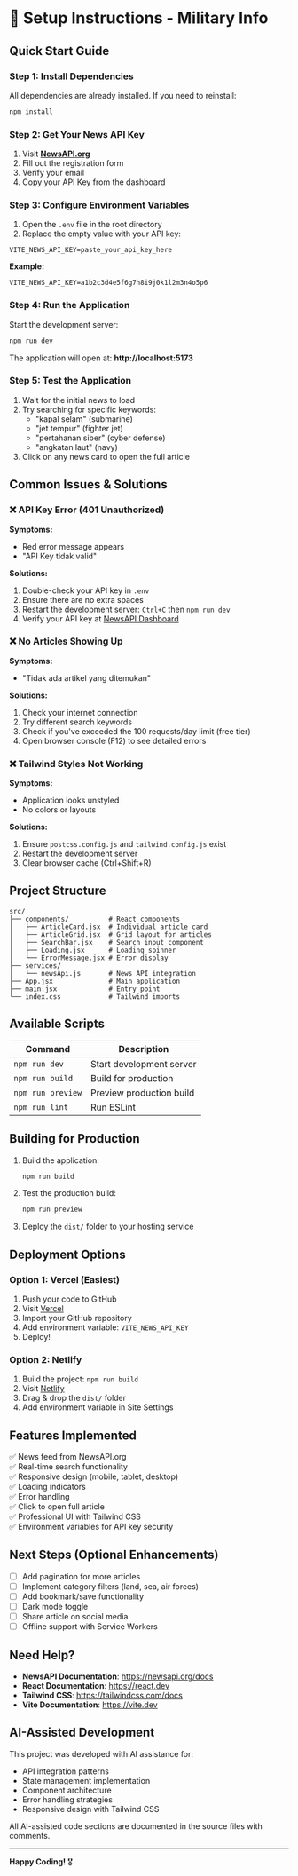 # 🚀 Setup Instructions - Military Info

## Quick Start Guide

### Step 1: Install Dependencies

All dependencies are already installed. If you need to reinstall:

```bash
npm install
```

### Step 2: Get Your News API Key

1. Visit **[NewsAPI.org](https://newsapi.org/register)**
2. Fill out the registration form
3. Verify your email
4. Copy your API Key from the dashboard

### Step 3: Configure Environment Variables

1. Open the `.env` file in the root directory
2. Replace the empty value with your API key:

```env
VITE_NEWS_API_KEY=paste_your_api_key_here
```

**Example:**
```env
VITE_NEWS_API_KEY=a1b2c3d4e5f6g7h8i9j0k1l2m3n4o5p6
```

### Step 4: Run the Application

Start the development server:

```bash
npm run dev
```

The application will open at: **http://localhost:5173**

### Step 5: Test the Application

1. Wait for the initial news to load
2. Try searching for specific keywords:
   - "kapal selam" (submarine)
   - "jet tempur" (fighter jet)
   - "pertahanan siber" (cyber defense)
   - "angkatan laut" (navy)
3. Click on any news card to open the full article

## Common Issues & Solutions

### ❌ API Key Error (401 Unauthorized)

**Symptoms:**
- Red error message appears
- "API Key tidak valid"

**Solutions:**
1. Double-check your API key in `.env`
2. Ensure there are no extra spaces
3. Restart the development server: `Ctrl+C` then `npm run dev`
4. Verify your API key at [NewsAPI Dashboard](https://newsapi.org/account)

### ❌ No Articles Showing Up

**Symptoms:**
- "Tidak ada artikel yang ditemukan"

**Solutions:**
1. Check your internet connection
2. Try different search keywords
3. Check if you've exceeded the 100 requests/day limit (free tier)
4. Open browser console (F12) to see detailed errors

### ❌ Tailwind Styles Not Working

**Symptoms:**
- Application looks unstyled
- No colors or layouts

**Solutions:**
1. Ensure `postcss.config.js` and `tailwind.config.js` exist
2. Restart the development server
3. Clear browser cache (Ctrl+Shift+R)

## Project Structure

```
src/
├── components/          # React components
│   ├── ArticleCard.jsx  # Individual article card
│   ├── ArticleGrid.jsx  # Grid layout for articles
│   ├── SearchBar.jsx    # Search input component
│   ├── Loading.jsx      # Loading spinner
│   └── ErrorMessage.jsx # Error display
├── services/
│   └── newsApi.js       # News API integration
├── App.jsx              # Main application
├── main.jsx             # Entry point
└── index.css            # Tailwind imports
```

## Available Scripts

| Command | Description |
|---------|-------------|
| `npm run dev` | Start development server |
| `npm run build` | Build for production |
| `npm run preview` | Preview production build |
| `npm run lint` | Run ESLint |

## Building for Production

1. Build the application:
   ```bash
   npm run build
   ```

2. Test the production build:
   ```bash
   npm run preview
   ```

3. Deploy the `dist/` folder to your hosting service

## Deployment Options

### Option 1: Vercel (Easiest)

1. Push your code to GitHub
2. Visit [Vercel](https://vercel.com)
3. Import your GitHub repository
4. Add environment variable: `VITE_NEWS_API_KEY`
5. Deploy!

### Option 2: Netlify

1. Build the project: `npm run build`
2. Visit [Netlify](https://netlify.com)
3. Drag & drop the `dist/` folder
4. Add environment variable in Site Settings

## Features Implemented

✅ News feed from NewsAPI.org  
✅ Real-time search functionality  
✅ Responsive design (mobile, tablet, desktop)  
✅ Loading indicators  
✅ Error handling  
✅ Click to open full article  
✅ Professional UI with Tailwind CSS  
✅ Environment variables for API key security  

## Next Steps (Optional Enhancements)

- [ ] Add pagination for more articles
- [ ] Implement category filters (land, sea, air forces)
- [ ] Add bookmark/save functionality
- [ ] Dark mode toggle
- [ ] Share article on social media
- [ ] Offline support with Service Workers

## Need Help?

- **NewsAPI Documentation**: https://newsapi.org/docs
- **React Documentation**: https://react.dev
- **Tailwind CSS**: https://tailwindcss.com/docs
- **Vite Documentation**: https://vite.dev

## AI-Assisted Development

This project was developed with AI assistance for:
- API integration patterns
- State management implementation
- Component architecture
- Error handling strategies
- Responsive design with Tailwind CSS

All AI-assisted code sections are documented in the source files with comments.

---

**Happy Coding!** 🎖️

